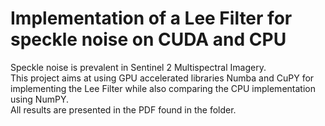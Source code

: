 # Implementation of a Lee Filter for speckle noise on CUDA and CPU
Speckle noise is prevalent in Sentinel 2 Multispectral Imagery.<br /> 
This project aims at using GPU accelerated libraries Numba and CuPY for implementing the Lee Filter while also comparing the CPU implementation using NumPY.<br />
All results are presented in the PDF found in the folder.<br />
